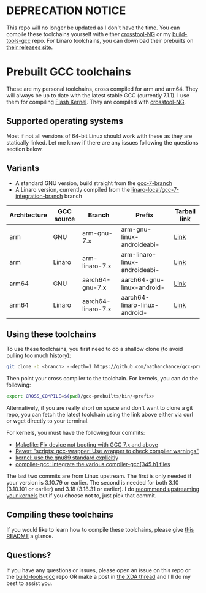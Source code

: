 # DEPRECATION NOTICE

This repo will no longer be updated as I don't have the time. You can compile these toolchains yourself with either [crosstool-NG](https://crosstool-ng.github.io) or my [build-tools-gcc](https://github.com/nathanchance/build-tools-gcc) repo. For Linaro toolchains, you can download their prebuilts on [their releases site](https://releases.linaro.org/components/toolchain/binaries/).

# Prebuilt GCC toolchains

These are my personal toolchains, cross compiled for arm and arm64. They will always be up to date with the latest stable GCC (currently 7.1.1). I use them for compiling [Flash Kernel](https://github.com/nathanchance/angler). They are compiled with [crosstool-NG](http://crosstool-ng.github.io).


## Supported operating systems

Most if not all versions of 64-bit Linux should work with these as they are statically linked. Let me know if there are any issues following the questions section below.


## Variants

* A standard GNU version, build straight from the [gcc-7-branch](https://git.linaro.org/toolchain/gcc.git/log/?h=gcc-7-branch)
* A Linaro version, currently compiled from the [linaro-local/gcc-7-integration-branch](https://git.linaro.org/toolchain/gcc.git/log/?h=linaro-local/gcc-7-integration-branch) branch

| Architecture | GCC source | Branch             | Prefix                        | Tarball link |
| ------------ | ---------- | ------------------ | ----------------------------- | ------------ |
| arm          | GNU        | arm-gnu-7.x        | arm-gnu-linux-androideabi-    | [Link](https://raw.githubusercontent.com/nathanchance/gcc-prebuilts/tarballs-7.x/arm-gnu-linux-androideabi.tar.xz) |
| arm          | Linaro     | arm-linaro-7.x     | arm-linaro-linux-androideabi- | [Link](https://raw.githubusercontent.com/nathanchance/gcc-prebuilts/tarballs-7.x/arm-linaro-linux-androideabi.tar.xz) |
| arm64        | GNU        | aarch64-gnu-7.x    | aarch64-gnu-linux-android-    | [Link](https://raw.githubusercontent.com/nathanchance/gcc-prebuilts/tarballs-7.x/aarch64-gnu-linux-android.tar.xz) |
| arm64        | Linaro     | aarch64-linaro-7.x | aarch64-linaro-linux-android- | [Link](https://raw.githubusercontent.com/nathanchance/gcc-prebuilts/tarballs-7.x/aarch64-linaro-linux-android.tar.xz) |


## Using these toolchains

To use these toolchains, you first need to do a shallow clone (to avoid pulling too much history):

```bash
git clone -b <branch> --depth=1 https://github.com/nathanchance/gcc-prebuilts
```

Then point your cross compiler to the toolchain. For kernels, you can do the following:

```bash
export CROSS_COMPILE=$(pwd)/gcc-prebuilts/bin/<prefix>
```

Alternatively, if you are really short on space and don't want to clone a git repo, you can fetch the latest toolchain using the link above either via curl or wget directly to your terminal.

For kernels, you must have the following four commits:
+ [Makefile: Fix device not booting with GCC 7.x and above](https://github.com/nathanchance/angler/commit/406d54a7f006142372157d4fb49d7e76a5564d00)
+ [Revert "scripts: gcc-wrapper: Use wrapper to check compiler warnings"](https://android.googlesource.com/kernel/msm/+/e7fb62baa7c8b803d7e3b3f3d8bf4e2b916b659d)
+ [kernel: use the gnu89 standard explicitly](https://github.com/torvalds/linux/commit/51b97e354ba9fce1890cf38ecc754aa49677fc89)
+ [compiler-gcc: integrate the various compiler-gcc\[345.h\] files](https://github.com/torvalds/linux/commit/cb984d101b30eb7478d32df56a0023e4603cba7f)

The last two commits are from Linux upstream. The first is only needed if your version is 3.10.79 or earlier. The second is needed for both 3.10 (3.10.101 or earlier) and 3.18 (3.18.31 or earlier). I do [recommend upstreaming your kernels](https://forum.xda-developers.com/android/software-hacking/reference-how-to-upstream-android-kernel-t3626913) but if you choose not to, just pick that commit.


## Compiling these toolchains

If you would like to learn how to compile these toolchains, please give [this README](https://github.com/nathanchance/build-tools-gcc/blob/master/README.md) a glance.


## Questions?

If you have any questions or issues, please open an issue on this repo or the [build-tools-gcc](https://github.com/nathanchance/build-tools-gcc) repo OR make a post in [the XDA thread](https://forum.xda-developers.com/android/development/toolchains-gnu-linaro-5th-2017-t3606941) and I'll do my best to assist you.
